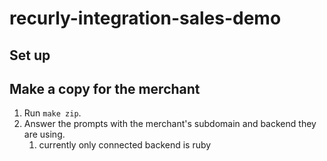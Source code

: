 # recurly-integration-sales-demo

## Set up

## Make a copy for the merchant
1. Run `make zip`.
2. Answer the prompts with the merchant's subdomain and backend they are using.
    1. currently only connected backend is ruby